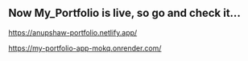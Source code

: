 ## Now My_Portfolio is live, so go and check it... 

https://anupshaw-portfolio.netlify.app/

https://my-portfolio-app-mokq.onrender.com/
